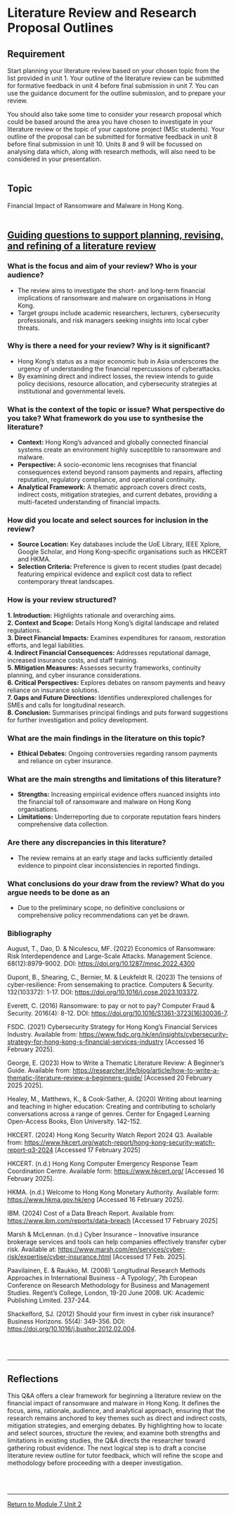 # Literature Review and Research Proposal Outlines


## Requirement
Start planning your literature review based on your chosen topic from the list provided in unit 1. Your outline of the literature review can be submitted for formative feedback in unit 4 before final submission in unit 7. You can use the guidance document for the outline submission, and to prepare your review.

You should also take some time to consider your research proposal which could be based around the area you have chosen to investigate in your literature review or the topic of your capstone project (MSc students). Your outline of the proposal can be submitted for formative feedback in unit 8 before final submission in unit 10. Units 8 and 9 will be focussed on analysing data which, along with research methods, will also need to be considered in your presentation.
<br><br>

## Topic
Financial Impact of Ransomware and Malware in Hong Kong.
<br><br>

## [Guiding questions to support planning, revising, and refining of a literature review](RMPP_Unit02_GuideQuestion.pdf)
### What is the focus and aim of your review? Who is your audience?
 - The review aims to investigate the short- and long-term financial implications of ransomware and malware on organisations in Hong Kong.
 - Target groups include academic researchers, lecturers, cybersecurity professionals, and risk managers seeking insights into local cyber threats.

### Why is there a need for your review? Why is it significant?
 - Hong Kong’s status as a major economic hub in Asia underscores the urgency of understanding the financial repercussions of cyberattacks.
 - By examining direct and indirect losses, the review intends to guide policy decisions, resource allocation, and cybersecurity strategies at institutional and governmental levels.
   
### What is the context of the topic or issue? What perspective do you take? What framework do you use to synthesise the literature?
 - **Context:** Hong Kong’s advanced and globally connected financial systems create an environment highly susceptible to ransomware and malware.
 - **Perspective:** A socio-economic lens recognises that financial consequences extend beyond ransom payments and repairs, affecting reputation, regulatory compliance, and operational continuity.
 - **Analytical Framework:** A thematic approach covers direct costs, indirect costs, mitigation strategies, and current debates, providing a multi-faceted understanding of financial impacts.

### How did you locate and select sources for inclusion in the review?
 - **Source Location:** Key databases include the UoE Library, IEEE Xplore, Google Scholar, and Hong Kong-specific organisations such as HKCERT and HKMA.
 - **Selection Criteria:** Preference is given to recent studies (past decade) featuring empirical evidence and explicit cost data to reflect contemporary threat landscapes.

### How is your review structured?
**1. Introduction:** Highlights rationale and overarching aims.<br>
**2. Context and Scope:** Details Hong Kong’s digital landscape and related regulations.<br>
**3. Direct Financial Impacts:** Examines expenditures for ransom, restoration efforts, and legal liabilities.<br>
**4. Indirect Financial Consequences:** Addresses reputational damage, increased insurance costs, and staff training.<br>
**5. Mitigation Measures:** Assesses security frameworks, continuity planning, and cyber insurance considerations.<br>
**6. Critical Perspectives:** Explores debates on ransom payments and heavy reliance on insurance solutions.<br>
**7. Gaps and Future Directions:** Identifies underexplored challenges for SMEs and calls for longitudinal research.<br>
**8. Conclusion:** Summarises principal findings and puts forward suggestions for further investigation and policy development.<br>

### What are the main findings in the literature on this topic?
 - **Ethical Debates:** Ongoing controversies regarding ransom payments and reliance on cyber insurance.
    
### What are the main strengths and limitations of this literature?
 - **Strengths:** Increasing empirical evidence offers nuanced insights into the financial toll of ransomware and malware on Hong Kong organisations.
 - **Limitations:** Underreporting due to corporate reputation fears hinders comprehensive data collection.

### Are there any discrepancies in this literature?
 - The review remains at an early stage and lacks sufficiently detailed evidence to pinpoint clear inconsistencies in reported findings.

### What conclusions do your draw from the review? What do you argue needs to be done as an 
 - Due to the preliminary scope, no definitive conclusions or comprehensive policy recommendations can yet be drawn.

### Bibliography
August, T., Dao, D. & Niculescu, MF. (2022) Economics of Ransomware: Risk Interdependence and Large-Scale Attacks. Management Science. 68(12):8979-9002. DOI: https://doi.org/10.1287/mnsc.2022.4300 

Dupont, B., Shearing, C., Bernier, M. & Leukfeldt R. (2023) The tensions of cyber-resilience: From sensemaking to practice. Computers & Security. 132(103372): 1-17. DOI: https://doi.org/10.1016/j.cose.2023.103372.

Everett, C. (2016) Ransomware: to pay or not to pay? Computer Fraud & Security. 2016(4): 8-12. DOI: https://doi.org/10.1016/S1361-3723(16)30036-7.

FSDC. (2021) Cybersecurity Strategy for Hong Kong’s Financial Services Industry. Available from: https://www.fsdc.org.hk/en/insights/cybersecurity-strategy-for-hong-kong-s-financial-services-industry [Accessed 16 February 2025].

George, E. (2023) How to Write a Thematic Literature Review: A Beginner’s Guide. Available from: https://researcher.life/blog/article/how-to-write-a-thematic-literature-review-a-beginners-guide/ [Accessed 20 February 2025 2025].

Healey, M., Matthews, K., & Cook-Sather, A. (2020) Writing about learning and teaching in higher education: Creating and contributing to scholarly conversations across a range of genres. Center for Engaged Learning Open-Access Books, Elon University. 142-152. 

HKCERT. (2024) Hong Kong Security Watch Report 2024 Q3. Available from: https://www.hkcert.org/watch-report/hong-kong-security-watch-report-q3-2024 [Accessed 17 February 2025]   

HKCERT. (n.d.) Hong Kong Computer Emergency Response Team Coordination Centre. Available form: https://www.hkcert.org/ [Accessed 16 February 2025].

HKMA. (n.d.) Welcome to Hong Kong Monetary Authority. Available form: https://www.hkma.gov.hk/eng [Accessed 16 February 2025].

IBM. (2024) Cost of a Data Breach Report. Available from: https://www.ibm.com/reports/data-breach [Accessed 17 February 2025]   

Marsh & McLennan. (n.d.) Cyber Insurance – Innovative insurance brokerage services and tools can help companies effectively transfer cyber risk. Available at: https://www.marsh.com/en/services/cyber-risk/expertise/cyber-insurance.html [Accessed 17 Feb. 2025].

Paavilainen, E. & Raukko, M. (2008) ‘Longitudinal Research Methods Approaches in International Business - A Typology’, 7th European Conference on Research Methodology for Business and Management Studies. Regent’s College, London, 19-20 June 2008. UK: Academic Publishing Limited. 237-244.

Shackelford, SJ. (2012) Should your firm invest in cyber risk insurance? Business Horizons. 55(4): 349-356. DOI: https://doi.org/10.1016/j.bushor.2012.02.004.


<br><br>

---


## Reflections
This Q&A offers a clear framework for beginning a literature review on the financial impact of ransomware and malware in Hong Kong. It defines the focus, aims, rationale, audience, and analytical approach, ensuring that the research remains anchored to key themes such as direct and indirect costs, mitigation strategies, and emerging debates. By highlighting how to locate and select sources, structure the review, and examine both strengths and limitations in existing studies, the Q&A directs the researcher toward gathering robust evidence. The next logical step is to draft a concise literature review outline for tutor feedback, which will refine the scope and methodology before proceeding with a deeper investigation.

<br><br>

---

[Return to Module 7 Unit 2](RMPP_Unit02.md)
